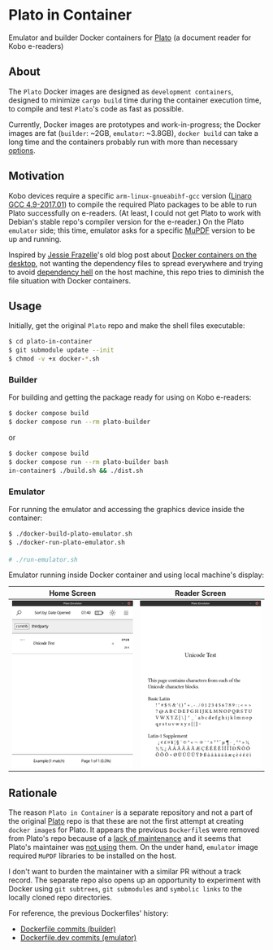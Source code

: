 # Plato in Container

Emulator and builder Docker containers for [Plato](https://github.com/baskerville/plato) (a document reader for Kobo e-readers)

## About

The `Plato` Docker images are designed as `development containers`, designed to minimize `cargo build` time during the container execution time, to compile and test `Plato`'s code as fast as possible.

Currently, Docker images are prototypes and work-in-progress; the Docker images are fat (`builder`: ~2GB, `emulator`: ~3.8GB), `docker build` can take a long time and the containers probably run with more than necessary [options](https://docs.docker.com/engine/reference/run/#options).

## Motivation

Kobo devices require a specific `arm-linux-gnueabihf-gcc` version ([Linaro GCC 4.9-2017.01](https://github.com/kobolabs/Kobo-Reader/tree/master/toolchain)) to compile the required Plato packages to be able to run Plato successfully on e-readers. (At least, I could not get Plato to work with Debian's stable repo's compiler version for the e-reader.) On the Plato `emulator` side; this time, emulator asks for a specific [MuPDF](https://mupdf.com/) version to be up and running.

Inspired by [Jessie Frazelle](https://github.com/jessfraz)'s old blog post about [Docker containers on the desktop](https://blog.jessfraz.com/post/docker-containers-on-the-desktop/), not wanting the dependency files to spread everywhere and trying to avoid [dependency hell](https://en.wikipedia.org/wiki/Dependency_hell) on the host machine, this repo tries to diminish the file situation with Docker containers.

## Usage

Initially, get the original `Plato` repo and make the shell files executable:
```sh
$ cd plato-in-container
$ git submodule update --init
$ chmod -v +x docker-*.sh
```

### Builder

For building and getting the package ready for using on Kobo e-readers:
```sh
$ docker compose build
$ docker compose run --rm plato-builder
```
or

```sh
$ docker compose build
$ docker compose run --rm plato-builder bash
in-container$ ./build.sh && ./dist.sh
```

### Emulator

For running the emulator and accessing the graphics device inside the container:
```sh
$ ./docker-build-plato-emulator.sh
$ ./docker-run-plato-emulator.sh

# ./run-emulator.sh
```

Emulator running inside Docker container and using local machine's display:

Home Screen  |  Reader Screen
-------------|-----------------
![01-plato-emulator-home-screen](./screenshots/01-plato-emulator-home-screen.png "Plato home screen") | ![02-plato-emulator-reader-screen](./screenshots/02-plato-emulator-reader-screen.png "Plato reader screen")

## Rationale

The reason `Plato in Container` is a separate repository and not a part of the original [Plato](https://github.com/baskerville/plato) repo is that these are not the first attempt at creating `docker image`s for Plato. It appears the previous `Dockerfile`s were removed from Plato's repo because of a [lack of maintenance](https://github.com/baskerville/plato/commit/573a573) and it seems that Plato's maintainer was [not using](https://github.com/baskerville/plato/issues/255#issuecomment-1230743385) them. On the under hand, `emulator` image required `MuPDF` libraries to be installed on the host.

I don't want to burden the maintainer with a similar PR without a track record. The separate repo also opens up an opportunity to experiment with Docker using `git subtrees`, `git submodules` and `symbolic links` to the locally cloned repo directories.

For reference, the previous Dockerfiles' history:
- [Dockerfile commits (builder)](https://github.com/baskerville/plato/commits/master/Dockerfile)
- [Dockerfile.dev commits (emulator)](https://github.com/baskerville/plato/commits/master/Dockerfile.dev)
